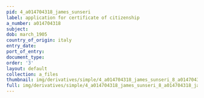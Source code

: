 ```yaml
---
pid: 4_a014704318_james_sunseri
label: application for certificate of citizenship
a_number: a014704318
subject:
dob: march_1905
country_of_origin: italy
entry_date:
port_of_entry:
document_type:
order: '3'
layout: default
collection: a_files
thumbnail: img/derivatives/simple/4_a014704318_james_sunseri_8_a014704318_james-sunseri/thumbnail.jpg
full: img/derivatives/simple/4_a014704318_james_sunseri_8_a014704318_james-sunseri/fullwidth.jpg
---
```

